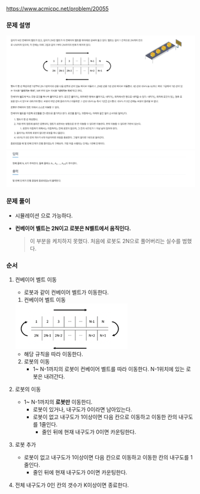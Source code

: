 https://www.acmicpc.net/problem/20055

### 문제 설명

<img src="img1.png" width="900" heithg="400">

<img src="img2.png" width="900" heithg="400">

### 문제 풀이

- 시뮬레이션 으로 가능하다.
- **컨베이어 벨트는 2N이고 로봇은 N벨트에서 움직인다.**

  > 이 부분을 케치하지 못했다. 처음에 로봇도 2N으로 풀어버리는 실수를 범했다.

### 순서

1. 컨베이어 벨트 이동

   - 로봇과 같이 컨베이어 벨트가 이동한다.

   1. 컨베이어 벨트 이동

   <img src="img3.png" width="300" heithg="100">

   - 해당 규칙을 따라 이동한다.

   2. 로봇의 이동
      - 1~ N-1까지의 로봇이 컨베이어 벨트를 따라 이동한다. N-1위치에 있는 로봇은 내려간다.

2. 로봇의 이동

   - 1~ N-1까지의 **로봇만** 이동한디.
     - 로봇이 있거나, 내구도가 0이라면 남아있는다.
     - 로봇이 없고 내구도가 1이상이면 다음 칸으로 이동하고 이동한 칸의 내구도를 1줄인다.
       - 줄인 뒤에 현재 내구도가 0이면 카운팅한다.

3. 로봇 추가

   - 로봇이 없고 내구도가 1이상이면 다음 칸으로 이동하고 이동한 칸의 내구도를 1줄인다.
     - 줄인 뒤에 현재 내구도가 0이면 카운팅한다.

4. 전체 내구도가 0인 칸의 갯수가 K이상이면 종료한다.
